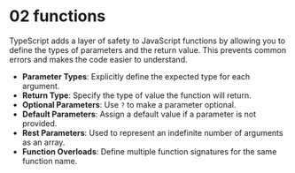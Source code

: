 # 02 functions

TypeScript adds a layer of safety to JavaScript functions by allowing you to define the types of parameters and the return value. This prevents common errors and makes the code easier to understand.

- **Parameter Types**: Explicitly define the expected type for each argument.
- **Return Type**: Specify the type of value the function will return.
- **Optional Parameters**: Use `?` to make a parameter optional.
- **Default Parameters**: Assign a default value if a parameter is not provided.
- **Rest Parameters**: Used to represent an indefinite number of arguments as an array.
- **Function Overloads**: Define multiple function signatures for the same function name.